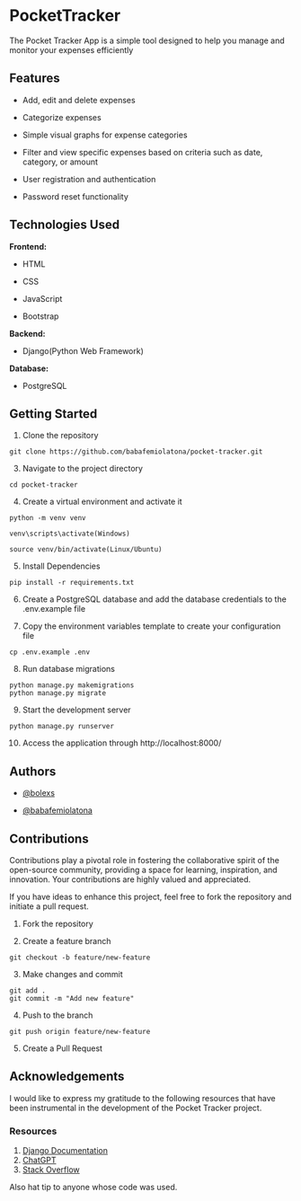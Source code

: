 # PocketTracker

The Pocket Tracker App is a simple tool designed to help you manage and monitor your expenses efficiently

## Features
- Add, edit and delete expenses
* Categorize expenses
+ Simple visual graphs for expense categories
* Filter and view specific expenses based on criteria such as date, category, or amount
- User registration and authentication
+ Password reset functionality

## Technologies Used
**Frontend:**
- HTML
+ CSS
* JavaScript
- Bootstrap

**Backend:**
- Django(Python Web Framework)

**Database:**
- PostgreSQL

## Getting Started

1. Clone the repository
 
```
git clone https://github.com/babafemiolatona/pocket-tracker.git
```

3. Navigate to the project directory

```
cd pocket-tracker
```
   
4. Create a virtual environment and activate it

```
python -m venv venv
   
venv\scripts\activate(Windows)

source venv/bin/activate(Linux/Ubuntu)
```
5. Install Dependencies

```
pip install -r requirements.txt
```

6. Create a PostgreSQL database and add the database credentials to the .env.example file

7. Copy the environment variables template to create your configuration file
```
cp .env.example .env
```

8. Run database migrations

```
python manage.py makemigrations
python manage.py migrate
```

9. Start the development server
```
python manage.py runserver
```

10. Access the application through http://localhost:8000/

## Authors
- [@bolexs](https://github.com/bolexs)
+ [@babafemiolatona](https://github.com/babafemiolatona)

## Contributions

Contributions play a pivotal role in fostering the collaborative spirit of the open-source community, providing a space for learning, inspiration, and innovation. Your contributions are highly valued and appreciated.

If you have ideas to enhance this project, feel free to fork the repository and initiate a pull request.

1. Fork the repository

2. Create a feature branch
```
git checkout -b feature/new-feature
```

3. Make changes and commit
```
git add .
git commit -m "Add new feature"
```

4. Push to the branch
```
git push origin feature/new-feature
```

5. Create a Pull Request

## Acknowledgements

I would like to express my gratitude to the following resources that have been instrumental in the development of the Pocket Tracker project.

### Resources

1. [Django Documentation](https://docs.djangoproject.com/en/5.0/)
2. [ChatGPT](chat.openai.com)
3. [Stack Overflow](https://stackoverflow.com/)

Also hat tip to anyone whose code was used.
